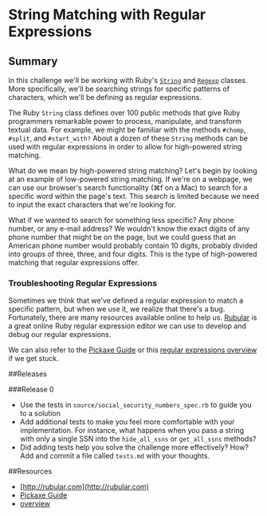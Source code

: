 # String Matching with Regular Expressions

## Summary
In this challenge we'll be working with Ruby's [`String`](http://www.ruby-doc.org/core-1.9.3/String.html) and [`Regexp`](http://ruby-doc.org/core-1.9.3/Regexp.html) classes.  More specifically, we'll be searching strings for specific patterns of characters, which we'll be defining as regular expressions.

The Ruby `String` class defines over 100 public methods that give Ruby programmers remarkable power to process, manipulate, and transform textual data.  For example, we might be familiar with the methods `#chomp`, `#split`, and `#start_with?`  About a dozen of these `String` methods can be used with regular expressions in order to allow for high-powered string matching.

What do we mean by high-powered string matching?  Let's begin by looking at an example of low-powered string matching. If we're on a webpage, we can use our browser's search functionality (⌘f on a Mac) to search for a specific word within the page's text. This search is limited because we need to input the exact characters that we're looking for.

What if we wanted to search for something less specific?  Any phone number, or any e-mail address? We wouldn't know the exact digits of any phone number that might be on the page, but we could guess that an American phone number would probably contain 10 digits, probably divided into groups of three, three, and four digits.  This is the type of high-powered matching that regular expressions offer.


### Troubleshooting Regular Expressions
Sometimes we think that we've defined a regular expression to match a specific pattern, but when we use it, we realize that there's a bug.  Fortunately, there are many resources available online to help us.  [Rubular](http://rubular.com) is a great online Ruby regular expression editor we can use to develop and debug our regular expressions.

We can also refer to the [Pickaxe Guide](http://www.ruby-doc.org/docs/ProgrammingRuby/html/language.html#UJ) or this [regular expressions overview](http://www.bluebox.net/about/blog/2013/02/using-regular-expressions-in-ruby-part-1-of-3/) if we get stuck.

##Releases

###Release 0

* Use the tests in `source/social_security_numbers_spec.rb` to guide you to a solution
* Add additional tests to make you feel more comfortable with your implementation. For instance, what happens when you pass a string with only a single SSN into the `hide_all_ssns` or `get_all_ssns`  methods?
* Did adding tests help you solve the challenge more effectively? How? Add and commit a file called `tests.md` with your thoughts.

##Resources

* [http://rubular.com](http://rubular.com)
* [Pickaxe Guide](http://www.ruby-doc.org/docs/ProgrammingRuby/html/language.html#UJ)
* [overview](http://www.bluebox.net/about/blog/2013/02/using-regular-expressions-in-ruby-part-1-of-3/)
